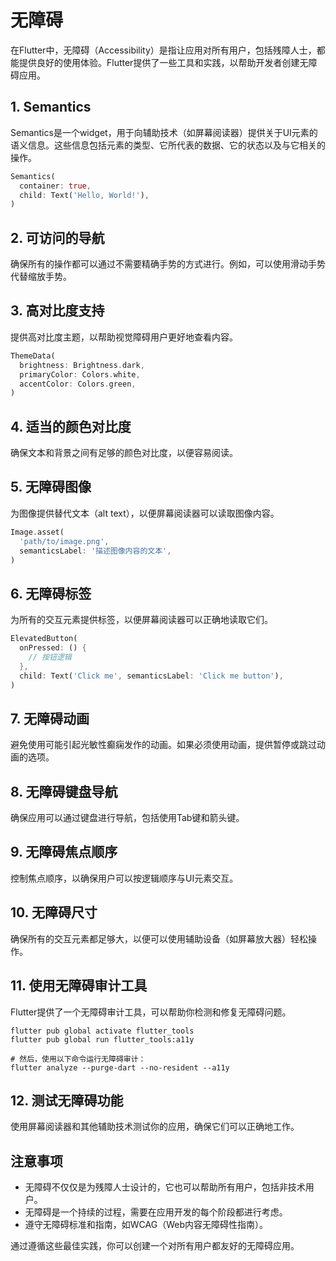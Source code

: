 # 无障碍

在Flutter中，无障碍（Accessibility）是指让应用对所有用户，包括残障人士，都能提供良好的使用体验。Flutter提供了一些工具和实践，以帮助开发者创建无障碍应用。

## 1. Semantics

Semantics是一个widget，用于向辅助技术（如屏幕阅读器）提供关于UI元素的语义信息。这些信息包括元素的类型、它所代表的数据、它的状态以及与它相关的操作。

```dart
Semantics(
  container: true,
  child: Text('Hello, World!'),
)
```

## 2. 可访问的导航

确保所有的操作都可以通过不需要精确手势的方式进行。例如，可以使用滑动手势代替缩放手势。

## 3. 高对比度支持

提供高对比度主题，以帮助视觉障碍用户更好地查看内容。

```dart
ThemeData(
  brightness: Brightness.dark,
  primaryColor: Colors.white,
  accentColor: Colors.green,
)
```

## 4. 适当的颜色对比度

确保文本和背景之间有足够的颜色对比度，以便容易阅读。

## 5. 无障碍图像

为图像提供替代文本（alt text），以便屏幕阅读器可以读取图像内容。

```dart
Image.asset(
  'path/to/image.png',
  semanticsLabel: '描述图像内容的文本',
)
```

## 6. 无障碍标签

为所有的交互元素提供标签，以便屏幕阅读器可以正确地读取它们。

```dart
ElevatedButton(
  onPressed: () {
    // 按钮逻辑
  },
  child: Text('Click me', semanticsLabel: 'Click me button'),
)
```

## 7. 无障碍动画

避免使用可能引起光敏性癫痫发作的动画。如果必须使用动画，提供暂停或跳过动画的选项。

## 8. 无障碍键盘导航

确保应用可以通过键盘进行导航，包括使用Tab键和箭头键。

## 9. 无障碍焦点顺序

控制焦点顺序，以确保用户可以按逻辑顺序与UI元素交互。

## 10. 无障碍尺寸

确保所有的交互元素都足够大，以便可以使用辅助设备（如屏幕放大器）轻松操作。

## 11. 使用无障碍审计工具

Flutter提供了一个无障碍审计工具，可以帮助你检测和修复无障碍问题。

```shell
flutter pub global activate flutter_tools
flutter pub global run flutter_tools:a11y

# 然后，使用以下命令运行无障碍审计：
flutter analyze --purge-dart --no-resident --a11y
```

## 12. 测试无障碍功能

使用屏幕阅读器和其他辅助技术测试你的应用，确保它们可以正确地工作。

## 注意事项

* 无障碍不仅仅是为残障人士设计的，它也可以帮助所有用户，包括非技术用户。
* 无障碍是一个持续的过程，需要在应用开发的每个阶段都进行考虑。
* 遵守无障碍标准和指南，如WCAG（Web内容无障碍性指南）。

通过遵循这些最佳实践，你可以创建一个对所有用户都友好的无障碍应用。
